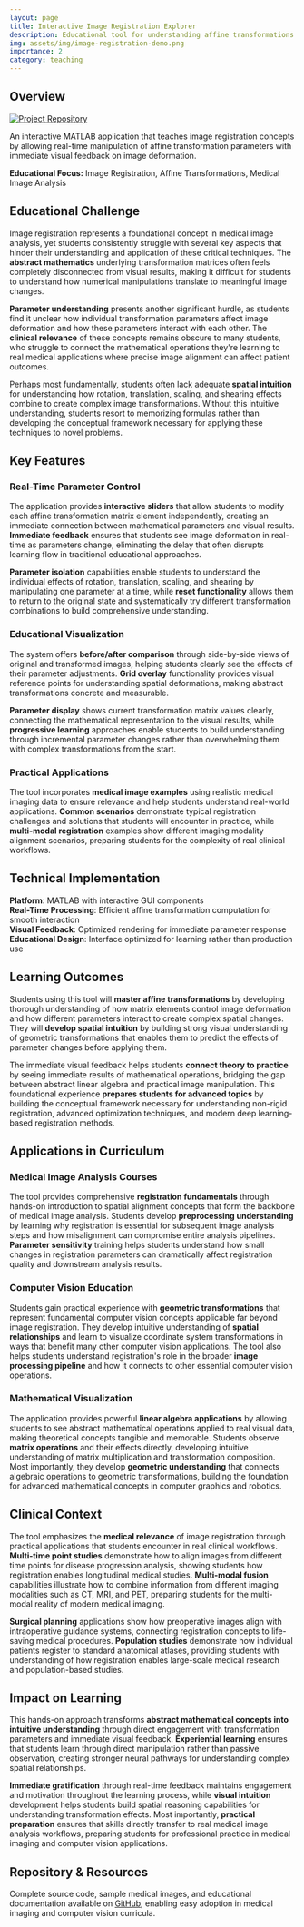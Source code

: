```yaml
---
layout: page
title: Interactive Image Registration Explorer
description: Educational tool for understanding affine transformations through real-time image manipulation
img: assets/img/image-registration-demo.png
importance: 2
category: teaching
---
```


## Overview

[![Project Repository](https://img.shields.io/badge/GitHub-Repository-blue?style=flat-square&logo=github)](https://github.com/amithjkamath/image-registration)

An interactive MATLAB application that teaches image registration concepts by allowing real-time manipulation of affine transformation parameters with immediate visual feedback on image deformation.

**Educational Focus:** Image Registration, Affine Transformations, Medical Image Analysis

## Educational Challenge

Image registration represents a foundational concept in medical image analysis, yet students consistently struggle with several key aspects that hinder their understanding and application of these critical techniques. The **abstract mathematics** underlying transformation matrices often feels completely disconnected from visual results, making it difficult for students to understand how numerical manipulations translate to meaningful image changes.

**Parameter understanding** presents another significant hurdle, as students find it unclear how individual transformation parameters affect image deformation and how these parameters interact with each other. The **clinical relevance** of these concepts remains obscure to many students, who struggle to connect the mathematical operations they're learning to real medical applications where precise image alignment can affect patient outcomes.

Perhaps most fundamentally, students often lack adequate **spatial intuition** for understanding how rotation, translation, scaling, and shearing effects combine to create complex image transformations. Without this intuitive understanding, students resort to memorizing formulas rather than developing the conceptual framework necessary for applying these techniques to novel problems.

## Key Features

### Real-Time Parameter Control
The application provides **interactive sliders** that allow students to modify each affine transformation matrix element independently, creating an immediate connection between mathematical parameters and visual results. **Immediate feedback** ensures that students see image deformation in real-time as parameters change, eliminating the delay that often disrupts learning flow in traditional educational approaches.

**Parameter isolation** capabilities enable students to understand the individual effects of rotation, translation, scaling, and shearing by manipulating one parameter at a time, while **reset functionality** allows them to return to the original state and systematically try different transformation combinations to build comprehensive understanding.

### Educational Visualization
The system offers **before/after comparison** through side-by-side views of original and transformed images, helping students clearly see the effects of their parameter adjustments. **Grid overlay** functionality provides visual reference points for understanding spatial deformations, making abstract transformations concrete and measurable.

**Parameter display** shows current transformation matrix values clearly, connecting the mathematical representation to the visual results, while **progressive learning** approaches enable students to build understanding through incremental parameter changes rather than overwhelming them with complex transformations from the start.

### Practical Applications
The tool incorporates **medical image examples** using realistic medical imaging data to ensure relevance and help students understand real-world applications. **Common scenarios** demonstrate typical registration challenges and solutions that students will encounter in practice, while **multi-modal registration** examples show different imaging modality alignment scenarios, preparing students for the complexity of real clinical workflows.

## Technical Implementation

**Platform**: MATLAB with interactive GUI components  
**Real-Time Processing**: Efficient affine transformation computation for smooth interaction  
**Visual Feedback**: Optimized rendering for immediate parameter response  
**Educational Design**: Interface optimized for learning rather than production use

## Learning Outcomes

Students using this tool will **master affine transformations** by developing thorough understanding of how matrix elements control image deformation and how different parameters interact to create complex spatial changes. They will **develop spatial intuition** by building strong visual understanding of geometric transformations that enables them to predict the effects of parameter changes before applying them.

The immediate visual feedback helps students **connect theory to practice** by seeing immediate results of mathematical operations, bridging the gap between abstract linear algebra and practical image manipulation. This foundational experience **prepares students for advanced topics** by building the conceptual framework necessary for understanding non-rigid registration, advanced optimization techniques, and modern deep learning-based registration methods.

## Applications in Curriculum

### Medical Image Analysis Courses
The tool provides comprehensive **registration fundamentals** through hands-on introduction to spatial alignment concepts that form the backbone of medical image analysis. Students develop **preprocessing understanding** by learning why registration is essential for subsequent image analysis steps and how misalignment can compromise entire analysis pipelines. **Parameter sensitivity** training helps students understand how small changes in registration parameters can dramatically affect registration quality and downstream analysis results.

### Computer Vision Education
Students gain practical experience with **geometric transformations** that represent fundamental computer vision concepts applicable far beyond image registration. They develop intuitive understanding of **spatial relationships** and learn to visualize coordinate system transformations in ways that benefit many other computer vision applications. The tool also helps students understand registration's role in the broader **image processing pipeline** and how it connects to other essential computer vision operations.

### Mathematical Visualization
The application provides powerful **linear algebra applications** by allowing students to see abstract mathematical operations applied to real visual data, making theoretical concepts tangible and memorable. Students observe **matrix operations** and their effects directly, developing intuitive understanding of matrix multiplication and transformation composition. Most importantly, they develop **geometric understanding** that connects algebraic operations to geometric transformations, building the foundation for advanced mathematical concepts in computer graphics and robotics.

## Clinical Context

The tool emphasizes the **medical relevance** of image registration through practical applications that students encounter in real clinical workflows. **Multi-time point studies** demonstrate how to align images from different time points for disease progression analysis, showing students how registration enables longitudinal medical studies. **Multi-modal fusion** capabilities illustrate how to combine information from different imaging modalities such as CT, MRI, and PET, preparing students for the multi-modal reality of modern medical imaging.

**Surgical planning** applications show how preoperative images align with intraoperative guidance systems, connecting registration concepts to life-saving medical procedures. **Population studies** demonstrate how individual patients register to standard anatomical atlases, providing students with understanding of how registration enables large-scale medical research and population-based studies.

## Impact on Learning

This hands-on approach transforms **abstract mathematical concepts into intuitive understanding** through direct engagement with transformation parameters and immediate visual feedback. **Experiential learning** ensures that students learn through direct manipulation rather than passive observation, creating stronger neural pathways for understanding complex spatial relationships.

**Immediate gratification** through real-time feedback maintains engagement and motivation throughout the learning process, while **visual intuition** development helps students build spatial reasoning capabilities for understanding transformation effects. Most importantly, **practical preparation** ensures that skills directly transfer to real medical image analysis workflows, preparing students for professional practice in medical imaging and computer vision applications.

## Repository & Resources

Complete source code, sample medical images, and educational documentation available on [GitHub](https://github.com/amithjkamath/image-registration), enabling easy adoption in medical imaging and computer vision curricula.

